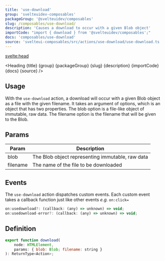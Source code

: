 ```yaml
---
title: 'use-download'
group: 'svelteuidev-composables'
packageGroup: '@svelteuidev/composables'
slug: /composables/use-download/
description: 'Causes a download to occur with a given Blob object'
importCode: "import { download } from '@svelteuidev/composables';"
docs: 'composables/use-download'
source: 'svelteui-composables/src/actions/use-download/use-download.ts'
---
```


<script>
    import { Demo, ComposableDemos } from '@svelteuidev/demos';
	import { Heading } from "$lib/components";
    import { base } from '$app/paths';
</script>

<svelte:head>
  <title>{title} - SvelteUI</title>
</svelte:head>

<Heading {title} {group} {packageGroup} {slug} {description} {importCode} {docs} {source} />

## Usage

With the `use-download` action, a download will occur with a given Blob object as a file with the given filename. It takes an argument of options, which is an object that has two properties. The blob option is a file-like object of immutable, raw data. The filename option is the filename that will be given to the Blob.

<Demo demo={ComposableDemos.useDownloadDemo.usage} />

## Params

| Param    | Description                                      |
| -------- | ------------------------------------------------ |
| blob     | The Blob object representing immutable, raw data |
| filename | The name of the file to be downloaded            |

## Events

The `use-download` action dispatches custom events. Each custom event takes a callback function just like other events _e.g._ `on:click=`

```js
on:usedownload?: (callback: (any) => unknown) => void;
on:usedownload-error?: (callback: (any) => unknown) => void;
```

## Definition

```js
export function download(
	node: HTMLElement,
	params: { blob: Blob; filename: string }
): ReturnType<Action>;
```
